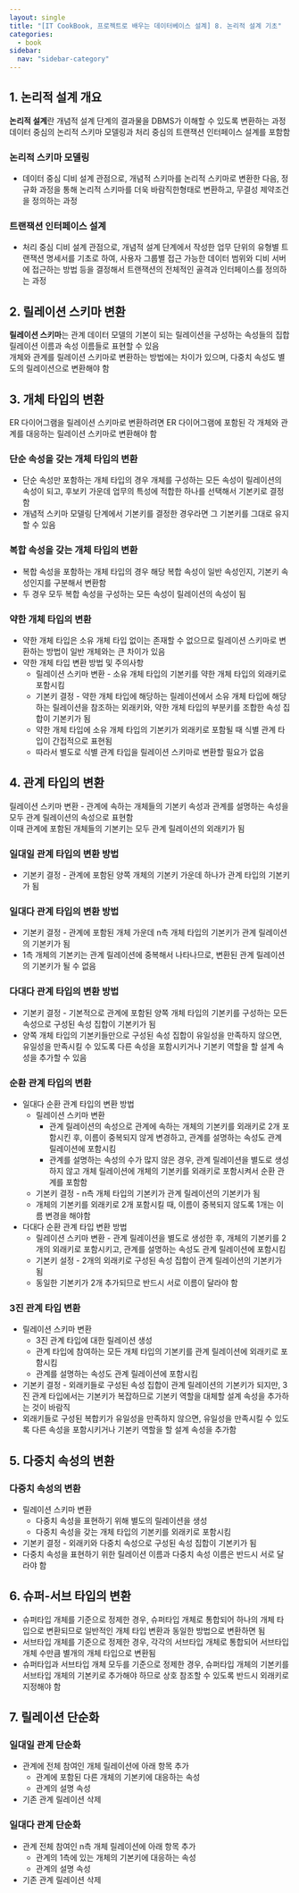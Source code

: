 ```yaml
---
layout: single
title: "[IT CookBook, 프로젝트로 배우는 데이터베이스 설계] 8. 논리적 설계 기초"
categories:
  - book
sidebar:
  nav: "sidebar-category"
---
```


## 1. 논리적 설계 개요

**논리적 설계**란 개념적 설계 단계의 결과물을 DBMS가 이해할 수 있도록 변환하는 과정<br />
데이터 중심의 논리적 스키마 모델링과 처리 중심의 트랜잭션 인터페이스 설계를 포함함

### 논리적 스키마 모델링
- 데이터 중심 디비 설계 관점으로, 개념적 스키마를 논리적 스키마로 변환한 다음, 정규화 과정을 통해 논리적 스키마를 더욱 바람직한형태로 변환하고, 무결성 제약조건을 정의하는 과정

### 트랜잭션 인터페이스 설계
- 처리 중심 디비 설계 관점으로, 개념적 설계 단계에서 작성한 업무 단위의 유형별 트랜잭션 명세서를 기초로 하여, 사용자 그룹별 접근 가능한 데이터 범위와 디비 서버에 접근하는 방법 등을 결정해서 트랜잭션의 전체적인 골격과 인터페이스를 정의하는 과정


## 2. 릴레이션 스키마 변환

**릴레이션 스키마**는 관계 데이터 모델의 기본이 되는 릴레이션을 구성하는 속성들의 집합<br />
릴레이션 이름과 속성 이름들로 표현할 수 있음<br />
개체와 관계를 릴레이션 스키마로 변환하는 방법에는 차이가 있으며, 다중치 속성도 별도의 릴레이션으로 변환해야 함


## 3. 개체 타입의 변환

ER 다이어그램을 릴레이션 스키마로 변환하려면 ER 다이어그램에 포함된 각 개체와 관계를 대응하는 릴레이션 스키마로 변환해야 함

### 단순 속성을 갖는 개체 타입의 변환
- 단순 속성만 포함하는 개체 타입의 경우 개체를 구성하는 모든 속성이 릴레이션의 속성이 되고, 후보키 가운데 업무의 특성에 적합한 하나를 선택해서 기본키로 결정함
- 개념적 스키마 모델링 단계에서 기본키를 결정한 경우라면 그 기본키를 그대로 유지할 수 있음

### 복합 속성을 갖는 개체 타입의 변환
- 복합 속성을 포함하는 개체 타입의 경우 해당 복합 속성이 일반 속성인지, 기본키 속성인지를 구분해서 변환함
- 두 경우 모두 복합 속성을 구성하는 모든 속성이 릴레이션의 속성이 됨

### 약한 개체 타입의 변환
- 약한 개체 타입은 소유 개체 타입 없이는 존재할 수 없으므로 릴레이션 스키마로 변환하는 방법이 일반 개체와는 큰 차이가 있음
- 약한 개체 타입 변환 방법 및 주의사항
  - 릴레이션 스키마 변환 - 소유 개체 타입의 기본키를 약한 개체 타입의 외래키로 포함시킴
  - 기본키 결정 - 약한 개체 타입에 해당하는 릴레이션에서 소유 개체 타입에 해당하는 릴레이션을 참조하는 외래키와, 약한 개체 타입의 부분키를 조합한 속성 집합이 기본키가 됨
  - 약한 개체 타입에 소유 개체 타입의 기본키가 외래키로 포함될 때 식별 관계 타입이 간접적으로 표현됨
  - 따라서 별도로 식별 관계 타입을 릴레이션 스키마로 변환할 필요가 없음


## 4. 관계 타입의 변환

릴레이션 스키마 변환 - 관계에 속하는 개체들의 기본키 속성과 관계를 설명하는 속성을 모두 관계 릴레이션의 속성으로 표현함<br />
이때 관계에 포함된 개체들의 기본키는 모두 관계 릴레이션의 외래키가 됨

### 일대일 관계 타입의 변환 방법
- 기본키 결정 - 관계에 포함된 양쪽 개체의 기본키 가운데 하나가 관계 타입의 기본키가 됨

### 일대다 관계 타입의 변환 방법
- 기본키 결정 - 관계에 포함된 개체 가운데 n측 개체 타입의 기본키가 관계 릴레이션의 기본키가 됨
- 1측 개체의 기본키는 관계 릴레이션에 중복해서 나타나므로, 변환된 관계 릴레이션의 기본키가 될 수 없음

### 다대다 관계 타입의 변환 방법
- 기본키 결정 - 기본적으로 관계에 포함된 양쪽 개체 타입의 기본키를 구성하는 모든 속성으로 구성된 속성 집합이 기본키가 됨
- 양쪽 개체 타입의 기본키들만으로 구성된 속성 집합이 유일성을 만족하지 않으면, 유일성을 만족시킬 수 있도록 다른 속성을 포함시키거나 기본키 역할을 할 설계 속성을 추가할 수 있음

### 순환 관계 타입의 변환
- 일대다 순환 관계 타입의 변환 방법
  - 릴레이션 스키마 변환
    - 관계 릴레이션의 속성으로 관계에 속하는 개체의 기본키를 외래키로 2개 포함시킨 후, 이름이 중복되지 않게 변경하고, 관계를 설명하는 속성도 관계 릴레이션에 포함시킴
    - 관계를 설명하는 속성의 수가 많지 않은 경우, 관계 릴레이션을 별도로 생성하지 않고 개체 릴레이션에 개체의 기본키를 외래키로 포함시켜서 순환 관계를 포함함
  - 기본키 결정 - n측 개체 타입의 기본키가 관계 릴레이션의 기본키가 됨
  - 개체의 기본키를 외래키로 2개 포함시킬 때, 이름이 중복되지 않도록 1개는 이름 변경을 해야함
- 다대다 순환 관계 타입 변환 방법
  - 릴레이션 스키마 변환 - 관계 릴레이션을 별도로 생성한 후, 개체의 기본키를 2개의 외래키로 포함시키고, 관계를 설명하는 속성도 관계 릴레이션에 포함시킴
  - 기본키 설정 - 2개의 외래키로 구성된 속성 집합이 관계 릴레이션의 기본키가 됨
  - 동일한 기본키가 2개 추가되므로 반드시 서로 이름이 달라야 함

### 3진 관계 타입 변환
- 릴레이션 스키마 변환
  - 3진 관계 타입에 대한 릴레이션 생성
  - 관계 타입에 참여하는 모든 개체 타입의 기본키를 관계 릴레이션에 외래키로 포함시킴
  - 관계를 설명하는 속성도 관계 릴레이션에 포함시킴
- 기본키 결정 - 외래키들로 구성된 속성 집합이 관계 릴레이션의 기본키가 되지만, 3진 관계 타입에서는 기본키가 복잡하므로 기본키 역할을 대체할 설계 속성을 추가하는 것이 바람직
- 외래키들로 구성된 복합키가 유일성을 만족하지 않으면, 유일성을 만족시킬 수 있도록 다른 속성을 포함시키거나 기본키 역할을 할 설계 속성을 추가함


## 5. 다중치 속성의 변환

### 다중치 속성의 변환
- 릴레이션 스키마 변환
  - 다중치 속성을 표현하기 위해 별도의 릴레이션을 생성
  - 다중치 속성을 갖는 개체 타입의 기본키를 외래키로 포함시킴
- 기본키 결정 - 외래키와 다중치 속성으로 구성된 속성 집합이 기본키가 됨
- 다중치 속성을 표현하기 위한 릴레이션 이름과 다중치 속성 이름은 반드시 서로 달라야 함


## 6. 슈퍼-서브 타입의 변환

- 슈퍼타입 개체를 기준으로 정제한 경우, 슈퍼타입 개체로 통합되어 하나의 개체 타입으로 변환되므로 일반적인 개체 타입 변환과 동일한 방법으로 변환하면 됨
- 서브타입 개체를 기준으로 정제한 경우, 각각의 서브타입 개체로 통합되어 서브타입 개체 수만큼 별개의 개체 타입으로 변환됨
- 슈퍼타입과 서브타입 개체 모두를 기준으로 정제한 경우, 슈퍼타입 개체의 기본키를 서브타입 개체의 기본키로 추가해야 하므로 상호 참조할 수 있도록 반드시 외래키로 지정해야 함


## 7. 릴레이션 단순화

### 일대일 관계 단순화
- 관계에 전체 참여인 개체 릴레이션에 아래 항목 추가
  - 관계에 포함된 다른 개체의 기본키에 대응하는 속성
  - 관계의 설명 속성
- 기존 관계 릴레이션 삭제

### 일대다 관계 단순화
- 관계 전체 참여인 n측 개체 릴레이션에 아래 항목 추가
  - 관계의 1측에 있는 개체의 기본키에 대응하는 속성
  - 관계의 설명 속성
- 기존 관계 릴레이션 삭제
